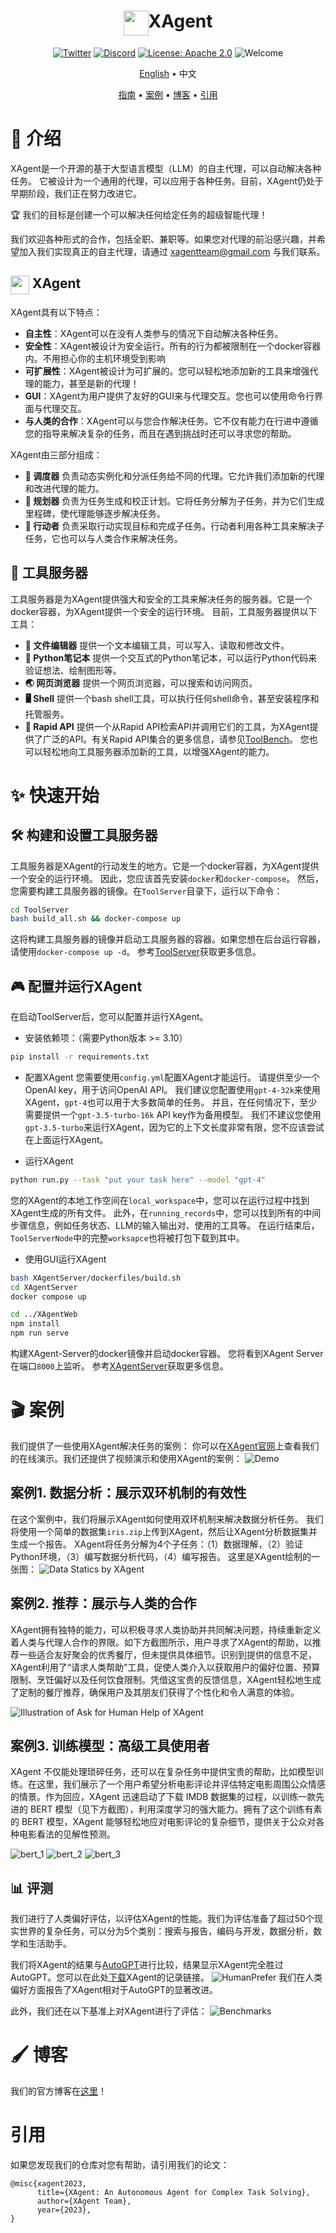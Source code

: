 <div align= "center">
    <h1> <img src="assets/readme/xagent_logo.png" height=40 align="texttop">XAgent</h1>
</div>

<div align="center">

[![Twitter](https://img.shields.io/twitter/follow/XAgent?style=social)](https://twitter.com/XAgentTeam) [![Discord](https://img.shields.io/badge/XAgent-Discord-purple?style=flat)](https://discord.gg/zncs5aQkWZ) [![License: Apache 2.0](https://img.shields.io/badge/License-Apache_2.0-green.svg)](https://opensource.org/license/apache-2-0/) ![Welcome](https://img.shields.io/badge/contributions-welcome-brightgreen.svg?style=flat)

<p align="center">
    <a href="README.md">English</a> •
    <a>中文</a>
</p>

</div>
<p align="center">
  <a href="#Quickstart">指南</a> •
  <a href="https://x-agent.net/">案例</a> •
  <a href="https://blog.x-agent.net/blog/xagent/">博客</a> •
  <a href="#Citation">引用</a>
</p>

# 📖 介绍
XAgent是一个开源的基于大型语言模型（LLM）的自主代理，可以自动解决各种任务。
它被设计为一个通用的代理，可以应用于各种任务。目前，XAgent仍处于早期阶段，我们正在努力改进它。

🏆 我们的目标是创建一个可以解决任何给定任务的超级智能代理！

我们欢迎各种形式的合作，包括全职、兼职等。如果您对代理的前沿感兴趣，并希望加入我们实现真正的自主代理，请通过 xagentteam@gmail.com 与我们联系。

## <img src="assets/readme/xagent_logo.png" height=30 align="texttop"> XAgent

XAgent具有以下特点：
- **自主性**：XAgent可以在没有人类参与的情况下自动解决各种任务。
- **安全性**：XAgent被设计为安全运行。所有的行为都被限制在一个docker容器内。不用担心你的主机环境受到影响
- **可扩展性**：XAgent被设计为可扩展的。您可以轻松地添加新的工具来增强代理的能力，甚至是新的代理！
- **GUI**：XAgent为用户提供了友好的GUI来与代理交互。您也可以使用命令行界面与代理交互。
- **与人类的合作**：XAgent可以与您合作解决任务。它不仅有能力在行进中遵循您的指导来解决复杂的任务，而且在遇到挑战时还可以寻求您的帮助。

XAgent由三部分组成：
- **🤖 调度器** 负责动态实例化和分派任务给不同的代理。它允许我们添加新的代理和改进代理的能力。
- **🧐 规划器** 负责为任务生成和校正计划。它将任务分解为子任务，并为它们生成里程碑，使代理能够逐步解决任务。
- **🦾 行动者** 负责采取行动实现目标和完成子任务。行动者利用各种工具来解决子任务，它也可以与人类合作来解决任务。


## 🧰 工具服务器
工具服务器是为XAgent提供强大和安全的工具来解决任务的服务器。它是一个docker容器，为XAgent提供一个安全的运行环境。
目前，工具服务器提供以下工具：
- **📝 文件编辑器** 提供一个文本编辑工具，可以写入、读取和修改文件。
- **📘 Python笔记本** 提供一个交互式的Python笔记本，可以运行Python代码来验证想法、绘制图形等。
- **🌏 网页浏览器** 提供一个网页浏览器，可以搜索和访问网页。
- **🖥️ Shell** 提供一个bash shell工具，可以执行任何shell命令，甚至安装程序和托管服务。
- **🧩 Rapid API** 提供一个从Rapid API检索API并调用它们的工具，为XAgent提供了广泛的API。有关Rapid API集合的更多信息，请参见[ToolBench](https://github.com/OpenBMB/ToolBench)。
您也可以轻松地向工具服务器添加新的工具，以增强XAgent的能力。

<div><a id="Quickstart"></a></div>

# ✨ 快速开始
## 🛠️ 构建和设置工具服务器
工具服务器是XAgent的行动发生的地方。它是一个docker容器，为XAgent提供一个安全的运行环境。
因此，您应该首先安装`docker`和`docker-compose`。
然后，您需要构建工具服务器的镜像。在`ToolServer`目录下，运行以下命令：
```bash
cd ToolServer
bash build_all.sh && docker-compose up
```
这将构建工具服务器的镜像并启动工具服务器的容器。如果您想在后台运行容器，请使用`docker-compose up -d`。
参考[ToolServer](ToolServer/README_ZH.md)获取更多信息。

## 🎮 配置并运行XAgent
在启动ToolServer后，您可以配置并运行XAgent。
- 安装依赖项：（需要Python版本 >= 3.10）
```bash
pip install -r requirements.txt
```
- 配置XAgent
您需要使用`config.yml`配置XAgent才能运行。
请提供至少一个 OpenAI key，用于访问OpenAI API。
我们建议您配置使用`gpt-4-32k`来使用XAgent，`gpt-4`也可以用于大多数简单的任务。
并且，在任何情况下，至少需要提供一个`gpt-3.5-turbo-16k` API key作为备用模型。
我们不建议您使用`gpt-3.5-turbo`来运行XAgent，因为它的上下文长度非常有限，您不应该尝试在上面运行XAgent。

- 运行XAgent
```bash
python run.py --task "put your task here" --model "gpt-4"
```
您的XAgent的本地工作空间在`local_workspace`中，您可以在运行过程中找到XAgent生成的所有文件。
此外，在`running_records`中，您可以找到所有的中间步骤信息，例如任务状态、LLM的输入输出对、使用的工具等。
在运行结束后，`ToolServerNode`中的完整`worksapce`也将被打包下载到其中。

- 使用GUI运行XAgent
```bash
bash XAgentServer/dockerfiles/build.sh
cd XAgentServer
docker compose up

cd ../XAgentWeb
npm install
npm run serve
```
构建XAgent-Server的docker镜像并启动docker容器。
您将看到XAgent Server在端口`8000`上监听。
参考[XAgentServer](XAgentServer/README_ZH.md)获取更多信息。


<div><a id="Demo"></a></div>

# 🎬 案例
我们提供了一些使用XAgent解决任务的案例：
你可以在[XAgent官网](https://www.x-agent.net/)上查看我们的在线演示。我们还提供了视频演示和使用XAgent的案例：
![Demo](assets/readme/demo.gif)

## 案例1. 数据分析：展示双环机制的有效性
在这个案例中，我们将展示XAgent如何使用双环机制来解决数据分析任务。
我们将使用一个简单的数据集`iris.zip`上传到XAgent，然后让XAgent分析数据集并生成一个报告。
XAgent将任务分解为4个子任务：（1）数据理解，（2）验证Python环境，（3）编写数据分析代码，（4）编写报告。
这里是XAgent绘制的一张图：
![Data Statics by XAgent](assets/readme/statistics.png)

## 案例2. 推荐：展示与人类的合作
XAgent拥有独特的能力，可以积极寻求人类协助并共同解决问题，持续重新定义着人类与代理人合作的界限。如下方截图所示，用户寻求了XAgent的帮助，以推荐一些适合友好聚会的优秀餐厅，但未提供具体细节。识别到提供的信息不足，XAgent利用了“请求人类帮助”工具，促使人类介入以获取用户的偏好位置、预算限制、烹饪偏好以及任何饮食限制。凭借这宝贵的反馈信息，XAgent轻松地生成了定制的餐厅推荐，确保用户及其朋友们获得了个性化和令人满意的体验。

![Illustration of Ask for Human Help of XAgent](assets/readme/ask_for_human_help.png)

## 案例3. 训练模型：高级工具使用者
XAgent 不仅能处理琐碎任务，还可以在复杂任务中提供宝贵的帮助，比如模型训练。在这里，我们展示了一个用户希望分析电影评论并评估特定电影周围公众情感的情景。作为回应，XAgent 迅速启动了下载 IMDB 数据集的过程，以训练一款先进的 BERT 模型（见下方截图），利用深度学习的强大能力。拥有了这个训练有素的 BERT 模型，XAgent 能够轻松地应对电影评论的复杂细节，提供关于公众对各种电影看法的见解性预测。

![bert_1](assets/readme/bert_1.png)
![bert_2](assets/readme/bert_2.png)
![bert_3](assets/readme/bert_3.png)

## 📊 评测
我们进行了人类偏好评估，以评估XAgent的性能。我们为评估准备了超过50个现实世界的复杂任务，可以分为5个类别：搜索与报告，编码与开发，数据分析，数学和生活助手。

我们将XAgent的结果与[AutoGPT](https://github.com/Significant-Gravitas/AutoGPT)进行比较，结果显示XAgent完全胜过AutoGPT。您可以在此处[下载]()XAgent的记录链接。
![HumanPrefer](assets/readme/agent_comparison.png)
我们在人类偏好方面报告了XAgent相对于AutoGPT的显著改进。

此外，我们还在以下基准上对XAgent进行了评估：
![Benchmarks](assets/readme/eval_on_dataset.png)

<div><a id="Blog"></a></div>

# 🖌️ 博客
我们的官方博客在[这里](https://blog.x-agent.net/)！

# 引用
如果您发现我们的仓库对您有帮助，请引用我们的论文：
```angular2
@misc{xagent2023,
      title={XAgent: An Autonomous Agent for Complex Task Solving}, 
      author={XAgent Team},
      year={2023},
}
```
